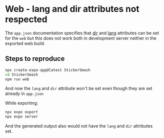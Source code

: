 # Web - lang and dir attributes not respected

The `app.json` documentation specifies that [dir](https://docs.expo.dev/versions/latest/config/app/#dir) and [lang](https://docs.expo.dev/versions/latest/config/app/#lang) attributes can be set for the `web` but this does not work both in development server neither in the exported web build.


## Steps to reproduce



```bash
npx create-expo-app@latest StickerSmash
cd StickerSmash
npm run web
```

And now the `lang` and `dir` attribute won't be set even though they are set already in `app.json`

While exporting:

```bash
npx expo export
npx expo server
```

And the generated output also would not have the `lang` and `dir` attributes set.
